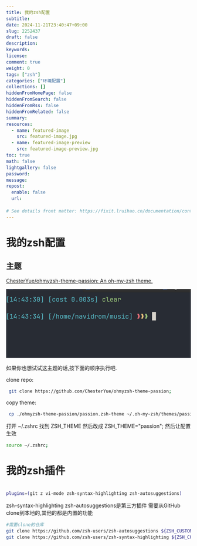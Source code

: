 ```yaml
---
title: 我的zsh配置
subtitle:
date: 2024-11-21T23:40:47+09:00
slug: 2252437
draft: false
description:
keywords:
license:
comment: true
weight: 0
tags: ["zsh"]
categories: ["环境配置"]
collections: []
hiddenFromHomePage: false
hiddenFromSearch: false
hiddenFromRss: false
hiddenFromRelated: false
summary:
resources:
  - name: featured-image
    src: featured-image.jpg
  - name: featured-image-preview
    src: featured-image-preview.jpg
toc: true
math: false
lightgallery: false
password:
message:
repost:
  enable: false
  url:

# See details front matter: https://fixit.lruihao.cn/documentation/content-management/introduction/#front-matter
---
```

# 我的zsh配置

<!--more-->
## 主题
[ChesterYue/ohmyzsh-theme-passion: An oh-my-zsh theme.](https://github.com/ChesterYue/ohmyzsh-theme-passion)

![1732200227588](image/我的zsh配置/1732200227588.png)


如果你也想试试这主题的话,按下面的顺序执行吧.

clone repo:
```bash
 git clone https://github.com/ChesterYue/ohmyzsh-theme-passion;
```
copy theme:
```bash
 cp ./ohmyzsh-theme-passion/passion.zsh-theme ~/.oh-my-zsh/themes/passion.zsh-theme;

```
打开 ~/.zshrc 找到 ZSH_THEME 然后改成 ZSH_THEME="passion";
然后让配置生效
```bash
source ~/.zshrc;
```

# 我的zsh插件

```bash

plugins=(git z vi-mode zsh-syntax-highlighting zsh-autosuggestions)

```
zsh-syntax-highlighting zsh-autosuggestions是第三方插件
需要从GitHub clone到本地的,其他的都是内置的功能

```bash
#需要clone的仓库
git clone https://github.com/zsh-users/zsh-autosuggestions ${ZSH_CUSTOM:-$HOME/.oh-my-zsh/custom}/plugins/zsh-autosuggestions
git clone https://github.com/zsh-users/zsh-syntax-highlighting ${ZSH_CUSTOM:-~/.oh-my-zsh/custom}/plugins/zsh-syntax-highlighting
```